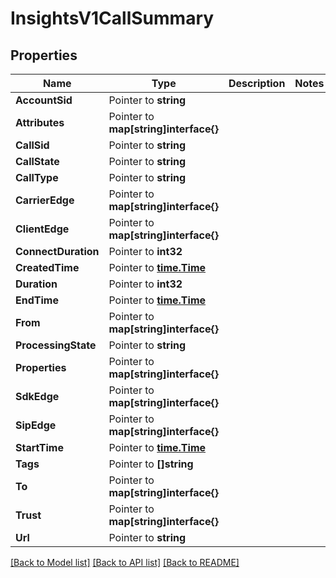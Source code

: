 # InsightsV1CallSummary

## Properties

Name | Type | Description | Notes
------------ | ------------- | ------------- | -------------
**AccountSid** | Pointer to **string** |  |
**Attributes** | Pointer to **map[string]interface{}** |  |
**CallSid** | Pointer to **string** |  |
**CallState** | Pointer to **string** |  |
**CallType** | Pointer to **string** |  |
**CarrierEdge** | Pointer to **map[string]interface{}** |  |
**ClientEdge** | Pointer to **map[string]interface{}** |  |
**ConnectDuration** | Pointer to **int32** |  |
**CreatedTime** | Pointer to [**time.Time**](time.Time.md) |  |
**Duration** | Pointer to **int32** |  |
**EndTime** | Pointer to [**time.Time**](time.Time.md) |  |
**From** | Pointer to **map[string]interface{}** |  |
**ProcessingState** | Pointer to **string** |  |
**Properties** | Pointer to **map[string]interface{}** |  |
**SdkEdge** | Pointer to **map[string]interface{}** |  |
**SipEdge** | Pointer to **map[string]interface{}** |  |
**StartTime** | Pointer to [**time.Time**](time.Time.md) |  |
**Tags** | Pointer to **[]string** |  |
**To** | Pointer to **map[string]interface{}** |  |
**Trust** | Pointer to **map[string]interface{}** |  |
**Url** | Pointer to **string** |  |

[[Back to Model list]](../README.md#documentation-for-models) [[Back to API list]](../README.md#documentation-for-api-endpoints) [[Back to README]](../README.md)


